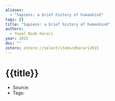 ```yaml
---
aliases:
  - "Sapiens: a brief history of humankind"
tags: []
title: "Sapiens: a brief history of humankind"
authors:
  - Yuval Noaḥ Harari
year: 2015
doi: ""
zotero: zotero://select/items/@harari2015
---
```

<!-- START_TEMPLATE -->
# {{title}}

- Source:
- Tags: 
<!-- END_TEMPLATE -->